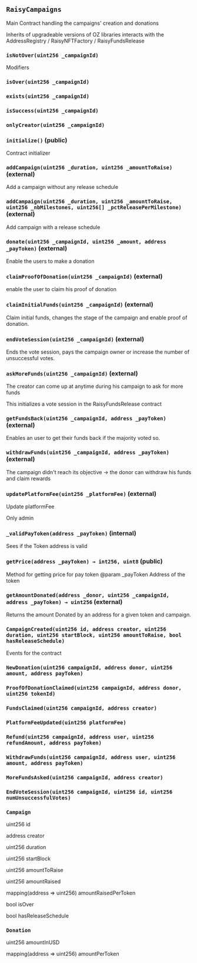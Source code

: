 ## `RaisyCampaigns`

Main Contract handling the campaigns' creation and donations


Inherits of upgradeable versions of OZ libraries
interacts with the AddressRegistry / RaisyNFTFactory / RaisyFundsRelease

### `isNotOver(uint256 _campaignId)`

Modifiers



### `isOver(uint256 _campaignId)`





### `exists(uint256 _campaignId)`





### `isSuccess(uint256 _campaignId)`





### `onlyCreator(uint256 _campaignId)`






### `initialize()` (public)

Contract initializer



### `addCampaign(uint256 _duration, uint256 _amountToRaise)` (external)

Add a campaign without any release schedule




### `addCampaign(uint256 _duration, uint256 _amountToRaise, uint256 _nbMilestones, uint256[] _pctReleasePerMilestone)` (external)

Add campaign with a release schedule




### `donate(uint256 _campaignId, uint256 _amount, address _payToken)` (external)

Enable the users to make a donation




### `claimProofOfDonation(uint256 _campaignId)` (external)

enable the user to claim his proof of donation




### `claimInitialFunds(uint256 _campaignId)` (external)

Claim initial funds, changes the stage of the campaign and enable proof of donation.




### `endVoteSession(uint256 _campaignId)` (external)

Ends the vote session, pays the campaign owner or increase the number of unsuccessful votes.




### `askMoreFunds(uint256 _campaignId)` (external)

The creator can come up at anytime during his campaign to ask for more funds


This initializes a vote session in the RaisyFundsRelease contract


### `getFundsBack(uint256 _campaignId, address _payToken)` (external)

Enables an user to get their funds back if the majority voted so.




### `withdrawFunds(uint256 _campaignId, address _payToken)` (external)

The campaign didn't reach its objective -> the donor can withdraw his funds and claim rewards




### `updatePlatformFee(uint256 _platformFee)` (external)

Update platformFee


Only admin

### `_validPayToken(address _payToken)` (internal)

Sees if the Token address is valid




### `getPrice(address _payToken) → int256, uint8` (public)

Method for getting price for pay token
     @param _payToken Address of the token



### `getAmountDonated(address _donor, uint256 _campaignId, address _payToken) → uint256` (external)

Returns the amount Donated by an address for a given token and campaign.





### `CampaignCreated(uint256 id, address creator, uint256 duration, uint256 startBlock, uint256 amountToRaise, bool hasReleaseSchedule)`

Events for the contract



### `NewDonation(uint256 campaignId, address donor, uint256 amount, address payToken)`





### `ProofOfDonationClaimed(uint256 campaignId, address donor, uint256 tokenId)`





### `FundsClaimed(uint256 campaignId, address creator)`





### `PlatformFeeUpdated(uint256 platformFee)`





### `Refund(uint256 campaignId, address user, uint256 refundAmount, address payToken)`





### `WithdrawFunds(uint256 campaignId, address user, uint256 amount, address payToken)`





### `MoreFundsAsked(uint256 campaignId, address creator)`





### `EndVoteSession(uint256 campaignId, uint256 id, uint256 numUnsuccessfulVotes)`






### `Campaign`


uint256 id


address creator


uint256 duration


uint256 startBlock


uint256 amountToRaise


uint256 amountRaised


mapping(address => uint256) amountRaisedPerToken


bool isOver


bool hasReleaseSchedule


### `Donation`


uint256 amountInUSD


mapping(address => uint256) amountPerToken



